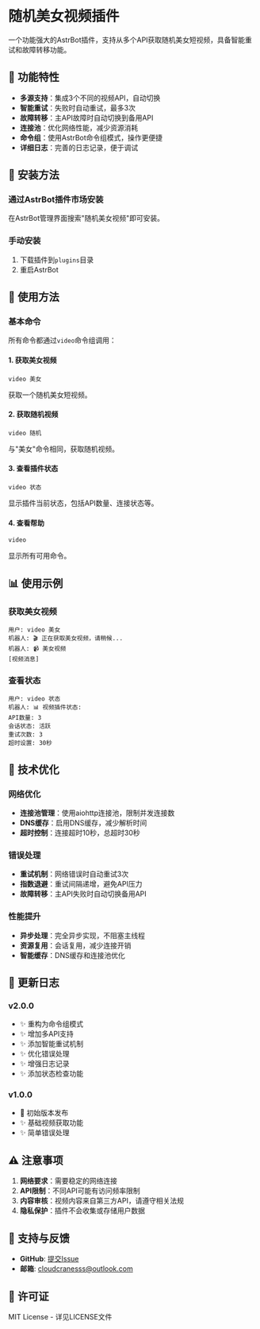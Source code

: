 # 随机美女视频插件

一个功能强大的AstrBot插件，支持从多个API获取随机美女短视频，具备智能重试和故障转移功能。

## 🌟 功能特性

- **多源支持**：集成3个不同的视频API，自动切换
- **智能重试**：失败时自动重试，最多3次
- **故障转移**：主API故障时自动切换到备用API
- **连接池**：优化网络性能，减少资源消耗
- **命令组**：使用AstrBot命令组模式，操作更便捷
- **详细日志**：完善的日志记录，便于调试

## 🚀 安装方法

### 通过AstrBot插件市场安装
在AstrBot管理界面搜索"随机美女视频"即可安装。

### 手动安装
1. 下载插件到`plugins`目录
2. 重启AstrBot

## 🎯 使用方法

### 基本命令

所有命令都通过`video`命令组调用：

#### 1. 获取美女视频
```
video 美女
```
获取一个随机美女短视频。

#### 2. 获取随机视频
```
video 随机
```
与"美女"命令相同，获取随机视频。

#### 3. 查看插件状态
```
video 状态
```
显示插件当前状态，包括API数量、连接状态等。

#### 4. 查看帮助
```
video
```
显示所有可用命令。

## 📊 使用示例

### 获取美女视频
```
用户: video 美女
机器人: 🎬 正在获取美女视频，请稍候...
机器人: 📹 美女视频
[视频消息]
```

### 查看状态
```
用户: video 状态
机器人: 📊 视频插件状态:
API数量: 3
会话状态: 活跃
重试次数: 3
超时设置: 30秒
```

## 🔧 技术优化

### 网络优化
- **连接池管理**：使用aiohttp连接池，限制并发连接数
- **DNS缓存**：启用DNS缓存，减少解析时间
- **超时控制**：连接超时10秒，总超时30秒

### 错误处理
- **重试机制**：网络错误时自动重试3次
- **指数退避**：重试间隔递增，避免API压力
- **故障转移**：主API失败时自动切换备用API

### 性能提升
- **异步处理**：完全异步实现，不阻塞主线程
- **资源复用**：会话复用，减少连接开销
- **智能缓存**：DNS缓存和连接池优化

## 📝 更新日志

### v2.0.0
- ✨ 重构为命令组模式
- ✨ 增加多API支持
- ✨ 添加智能重试机制
- ✨ 优化错误处理
- ✨ 增强日志记录
- ✨ 添加状态检查功能

### v1.0.0
- 🎉 初始版本发布
- ✨ 基础视频获取功能
- ✨ 简单错误处理

## ⚠️ 注意事项

1. **网络要求**：需要稳定的网络连接
2. **API限制**：不同API可能有访问频率限制
3. **内容审核**：视频内容来自第三方API，请遵守相关法规
4. **隐私保护**：插件不会收集或存储用户数据

## 🤝 支持与反馈

- **GitHub**: [提交Issue](https://github.com/cloudcranesss/astrbot_plugin_game_videos/issues)
- **邮箱**: cloudcranesss@outlook.com

## 📄 许可证

MIT License - 详见LICENSE文件